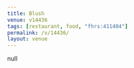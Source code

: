 ```yaml
---
title: Blush
venue: v14436
tags: [restaurant, food, "fhrs:411404"]
permalink: /v/14436/
layout: venue
---
```

null